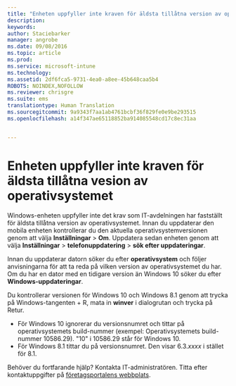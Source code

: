 ```yaml
---
title: "Enheten uppfyller inte kraven för äldsta tillåtna version av operativsystemet | Microsoft Intune"
description: 
keywords: 
author: Staciebarker
manager: angrobe
ms.date: 09/08/2016
ms.topic: article
ms.prod: 
ms.service: microsoft-intune
ms.technology: 
ms.assetid: 2df6fca5-9731-4ea0-a8ee-45b648caa5b4
ROBOTS: NOINDEX,NOFOLLOW
ms.reviewer: chrisgre
ms.suite: ems
translationtype: Human Translation
ms.sourcegitcommit: 9a9343f7aa1ab4761bcbf36f829fe0e9be293515
ms.openlocfilehash: a14f347ae65118852ba914085548cd17c8ec31aa


---
```



# Enheten uppfyller inte kraven för äldsta tillåtna vesion av operativsystemet

Windows-enheten uppfyller inte det krav som IT-avdelningen har fastställt för äldsta tillåtna version av operativsystemet. Innan du uppdaterar den mobila enheten kontrollerar du den aktuella operativsystemversionen genom att välja **Inställningar** &gt; **Om**. Uppdatera sedan enheten genom att välja **Inställningar** &gt; **telefonuppdatering** &gt; **sök efter uppdateringar**.

Innan du uppdaterar datorn söker du efter **operativsystem** och följer anvisningarna för att ta reda på vilken version av operativsystemet du har. Om du har en dator med en tidigare version än Windows 10 söker du efter **Windows-uppdateringar**.

Du kontrollerar versionen för Windows 10 och Windows 8.1 genom att trycka på Windows-tangenten + R, mata in **winver** i dialogrutan och trycka på Retur.

- För Windows 10 ignorerar du versionsnumret och tittar på operativsystemets build-nummer (exempel: Operativsystemets build-nummer 10586.29). "10" i 10586.29 står för Windows 10.
- För Windows 8.1 tittar du på versionsnumret. Den visar 6.3.*xxxx* i stället för 8.1.

Behöver du fortfarande hjälp? Kontakta IT-administratören. Titta efter kontaktuppgifter på [företagsportalens webbplats](http://portal.manage.microsoft.com).



<!--HONumber=Oct16_HO2-->


